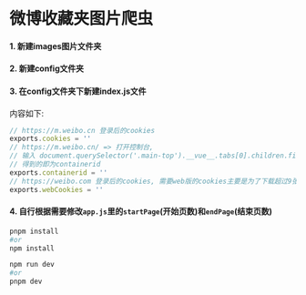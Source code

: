 # 微博收藏夹图片爬虫

#### 1. 新建images图片文件夹

#### 2. 新建config文件夹

#### 3. 在config文件夹下新建index.js文件

内容如下:

```javascript
// https://m.weibo.cn 登录后的cookies
exports.cookies = ''
// https://m.weibo.cn/ => 打开控制台,
// 输入 document.querySelector('.main-top').__vue__.tabs[0].children.find(item => item.name ==='我的收藏').gid
// 得到的即为containerid
exports.containerid = ''
// https://weibo.com 登录后的cookies, 需要web版的cookies主要是为了下载超过9张的图片, 移动版没有找到这个接口
exports.webCookies = ''
```

#### 4. 自行根据需要修改`app.js`里的`startPage`(开始页数)和`endPage`(结束页数)

```bash
pnpm install
#or
npm install

npm run dev
#or
pnpm dev
```

